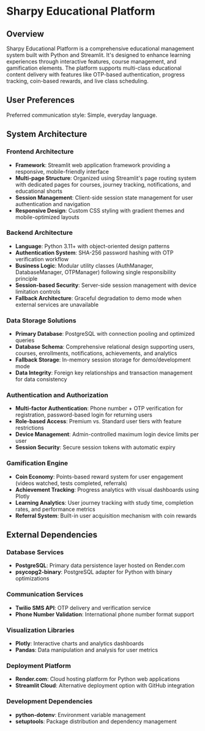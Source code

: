 # Sharpy Educational Platform

## Overview

Sharpy Educational Platform is a comprehensive educational management system built with Python and Streamlit. It's designed to enhance learning experiences through interactive features, course management, and gamification elements. The platform supports multi-class educational content delivery with features like OTP-based authentication, progress tracking, coin-based rewards, and live class scheduling.

## User Preferences

Preferred communication style: Simple, everyday language.

## System Architecture

### Frontend Architecture
- **Framework**: Streamlit web application framework providing a responsive, mobile-friendly interface
- **Multi-page Structure**: Organized using Streamlit's page routing system with dedicated pages for courses, journey tracking, notifications, and educational shorts
- **Session Management**: Client-side session state management for user authentication and navigation
- **Responsive Design**: Custom CSS styling with gradient themes and mobile-optimized layouts

### Backend Architecture
- **Language**: Python 3.11+ with object-oriented design patterns
- **Authentication System**: SHA-256 password hashing with OTP verification workflow
- **Business Logic**: Modular utility classes (AuthManager, DatabaseManager, OTPManager) following single responsibility principle
- **Session-based Security**: Server-side session management with device limitation controls
- **Fallback Architecture**: Graceful degradation to demo mode when external services are unavailable

### Data Storage Solutions
- **Primary Database**: PostgreSQL with connection pooling and optimized queries
- **Database Schema**: Comprehensive relational design supporting users, courses, enrollments, notifications, achievements, and analytics
- **Fallback Storage**: In-memory session storage for demo/development mode
- **Data Integrity**: Foreign key relationships and transaction management for data consistency

### Authentication and Authorization
- **Multi-factor Authentication**: Phone number + OTP verification for registration, password-based login for returning users
- **Role-based Access**: Premium vs. Standard user tiers with feature restrictions
- **Device Management**: Admin-controlled maximum login device limits per user
- **Session Security**: Secure session tokens with automatic expiry

### Gamification Engine
- **Coin Economy**: Points-based reward system for user engagement (videos watched, tests completed, referrals)
- **Achievement Tracking**: Progress analytics with visual dashboards using Plotly
- **Learning Analytics**: User journey tracking with study time, completion rates, and performance metrics
- **Referral System**: Built-in user acquisition mechanism with coin rewards

## External Dependencies

### Database Services
- **PostgreSQL**: Primary data persistence layer hosted on Render.com
- **psycopg2-binary**: PostgreSQL adapter for Python with binary optimizations

### Communication Services  
- **Twilio SMS API**: OTP delivery and verification service
- **Phone Number Validation**: International phone number format support

### Visualization Libraries
- **Plotly**: Interactive charts and analytics dashboards
- **Pandas**: Data manipulation and analysis for user metrics

### Deployment Platform
- **Render.com**: Cloud hosting platform for Python web applications
- **Streamlit Cloud**: Alternative deployment option with GitHub integration

### Development Dependencies
- **python-dotenv**: Environment variable management
- **setuptools**: Package distribution and dependency management